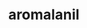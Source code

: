 ---
title: aromalanil
github: https://github.com/aromalanil
mode: dark
transition: 3s
archetype:
- Little Bit of Everything
---